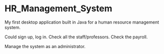 # HR_Management_System

My first desktop application built in Java for a human resource management system.

Could sign up, log in. Check all the staff/professors. Check the payroll. 

Manage the system as an administrator.
